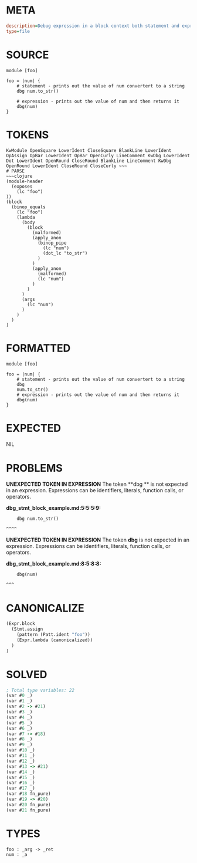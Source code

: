 # META
~~~ini
description=Debug expression in a block context both statement and expression versions
type=file
~~~
# SOURCE
~~~roc
module [foo]

foo = |num| {
    # statement - prints out the value of num convertert to a string
    dbg num.to_str()

    # expression - prints out the value of num and then returns it
    dbg(num)
}
~~~
# TOKENS
~~~text
KwModule OpenSquare LowerIdent CloseSquare BlankLine LowerIdent OpAssign OpBar LowerIdent OpBar OpenCurly LineComment KwDbg LowerIdent Dot LowerIdent OpenRound CloseRound BlankLine LineComment KwDbg OpenRound LowerIdent CloseRound CloseCurly ~~~
# PARSE
~~~clojure
(module-header
  (exposes
    (lc "foo")
))
(block
  (binop_equals
    (lc "foo")
    (lambda
      (body
        (block
          (malformed)
          (apply_anon
            (binop_pipe
              (lc "num")
              (dot_lc "to_str")
            )
          )
          (apply_anon
            (malformed)
            (lc "num")
          )
        )
      )
      (args
        (lc "num")
      )
    )
  )
)
~~~
# FORMATTED
~~~roc
module [foo]

foo = |num| {
	# statement - prints out the value of num convertert to a string
	dbg 
	num.to_str()
	# expression - prints out the value of num and then returns it
	dbg(num)
}
~~~
# EXPECTED
NIL
# PROBLEMS
**UNEXPECTED TOKEN IN EXPRESSION**
The token **dbg ** is not expected in an expression.
Expressions can be identifiers, literals, function calls, or operators.

**dbg_stmt_block_example.md:5:5:5:9:**
```roc
    dbg num.to_str()
```
    ^^^^


**UNEXPECTED TOKEN IN EXPRESSION**
The token **dbg** is not expected in an expression.
Expressions can be identifiers, literals, function calls, or operators.

**dbg_stmt_block_example.md:8:5:8:8:**
```roc
    dbg(num)
```
    ^^^


# CANONICALIZE
~~~clojure
(Expr.block
  (Stmt.assign
    (pattern (Patt.ident "foo"))
    (Expr.lambda (canonicalized))
  )
)
~~~
# SOLVED
~~~clojure
; Total type variables: 22
(var #0 _)
(var #1 _)
(var #2 -> #21)
(var #3 _)
(var #4 _)
(var #5 _)
(var #6 _)
(var #7 -> #18)
(var #8 _)
(var #9 _)
(var #10 _)
(var #11 _)
(var #12 _)
(var #13 -> #21)
(var #14 _)
(var #15 _)
(var #16 _)
(var #17 _)
(var #18 fn_pure)
(var #19 -> #20)
(var #20 fn_pure)
(var #21 fn_pure)
~~~
# TYPES
~~~roc
foo : _arg -> _ret
num : _a
~~~
